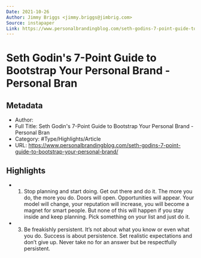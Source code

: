 ```yaml
---
Date: 2021-10-26
Author: Jimmy Briggs <jimmy.briggs@jimbrig.com>
Source: instapaper
Link: https://www.personalbrandingblog.com/seth-godins-7-point-guide-to-bootstrap-your-personal-brand/
---
```

# Seth Godin's 7-Point Guide to Bootstrap Your Personal Brand - Personal Bran

## Metadata
- Author: 
- Full Title: Seth Godin's 7-Point Guide to Bootstrap Your Personal Brand - Personal Bran
- Category: #Type/Highlights/Article
- URL: https://www.personalbrandingblog.com/seth-godins-7-point-guide-to-bootstrap-your-personal-brand/

## Highlights
- 1. Stop planning and start doing. Get out there and do it. The more you do, the more you do. Doors will open. Opportunities will appear. Your model will change, your reputation will increase, you will become a magnet for smart people. But none of this will happen if you stay inside and keep planning. Pick something on your list and just do it.
- 3. Be freakishly persistent. It’s not about what you know or even what you do. Success is about persistence. Set realistic expectations and don’t give up. Never take no for an answer but be respectfully persistent.
